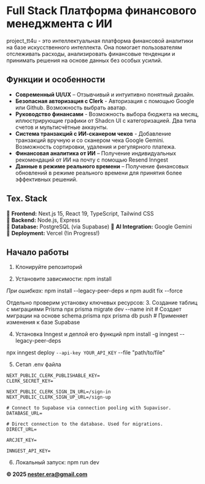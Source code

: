 # Full Stack Платформа финансового менеджмента с ИИ

project_tt4u - это интеллектуальная платформа финансовой аналитики на базе искусственного интеллекта. Она помогает пользователям отслеживать расходы, анализировать финансовые тенденции и принимать решения на основе данных без особых усилий.  

## Функции и особенности

- **Современный UI/UX** – Отзывчивый и интуитивно понятный дизайн.
- **Безопасная авторизация с Clerk** - Авторизация с помощью Google или Github. Возможность выбрать аватар.
- **Руководство финансами** - Возможность выбора бюджета на месяц, иллюстрирующие графики от Shadcn UI с категоризацией. Два типа счетов и мультисчётные аккаунты.
- **Система транзакций с ИИ-сканером чеков** - Добавление транзакций вручную и со сканером чека Google Gemini. Возможность сортировки, удаления и регулярного платежа.
- **Финансовая аналитика от ИИ** – Получение индивидуальных рекомендаций от ИИ на почту с помощью Resend Inngest   
- **Данные в режиме реального времени** – Получение финансовых обновлений в режиме реального времени для принятия более эффективных решений.  

## Тех. Stack  

🔹 **Frontend:** Next.js 15, React 19, TypeScript, Tailwind CSS  
🔹 **Backend:** Node.js, Express  
🔹 **Database:** PostgreSQL (via Supabase)
🔹 **AI Integration:** Google Gemini  
🔹 **Deployment:** Vercel (!in Progress!) 

## Начало работы

1. Клонируйте репозиторий

2. Установите зависимости:
npm install

*При ошибках:* npm install --legacy-peer-deps и npm audit fix --force

Отдельно проверим установку ключевых ресурсов:
3. Создание таблиц с миграциями Prisma
npx prisma migrate dev --name init  # Создает миграции на основе schema.prisma
npx prisma db push                  # Применяет изменения к базе Supabase

4. Установка Inngest и деплой его функций
npm install -g inngest --legacy-peer-deps

npx inngest deploy `
  --api-key YOUR_API_KEY `
  --file "path/to/file"
  
5. Сетап .env файла
```
NEXT_PUBLIC_CLERK_PUBLISHABLE_KEY=
CLERK_SECRET_KEY=

NEXT_PUBLIC_CLERK_SIGN_IN_URL=/sign-in
NEXT_PUBLIC_CLERK_SIGN_UP_URL=/sign-up

# Connect to Supabase via connection pooling with Supavisor.
DATABASE_URL=

# Direct connection to the database. Used for migrations.
DIRECT_URL=
        
ARCJET_KEY=

INNGEST_API_KEY=
```

6. Локальный запуск:
 npm run dev


**© 2025 nester.era@gmail.com**
